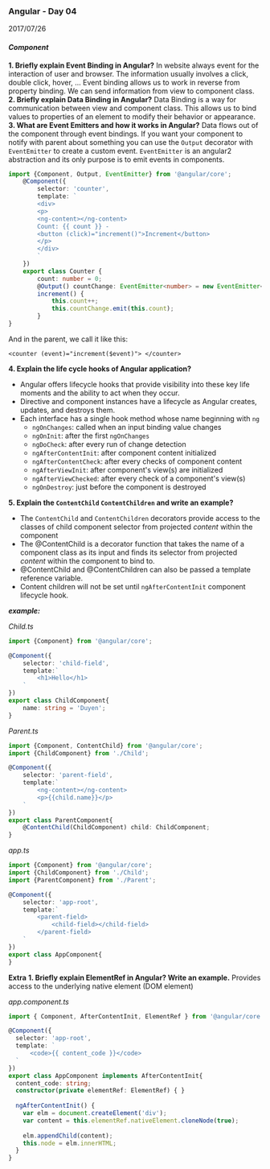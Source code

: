 ### Angular - Day 04
2017/07/26
#### *Component*
  **1.  Briefly explain Event Binding in Angular?**
  In website always event for the interaction of user and browser. The information usually involves a click, double click, hover, ... 
  Event binding allows us to work in reverse from property binding. We can send information from view to component class.
  **2.  Briefly explain Data Binding in Angular?**
  Data Binding is a way for communication between view and component class.
  This allows us to bind values to properties of an element to modify their behavior or appearance.
  **3.  What are Event Emitters and how it works in Angular?**
  Data flows out of the component through event bindings.
  If you want your component to notify with parent about something you can use the `Output` decorator with `EventEmitter` to create a custom event.
  `EventEmitter` is an angular2 abstraction and its only purpose is to emit events in components.
  
```typescript
import {Component, Output, EventEmitter} from '@angular/core';
	@Component({
		selector: 'counter',
		template: `
		<div>
		<p>
		<ng-content></ng-content>
		Count: {{ count }} -
		<button (click)="increment()">Increment</button>
		</p>
		</div>
		`
	})
	export class Counter {
		count: number = 0;
		@Output() countChange: EventEmitter<number> = new EventEmitter<number>();
		increment() {
			this.count++;
			this.countChange.emit(this.count);
		}
}
```
And in the parent, we call it like this:
```htmlbars
<counter (event)="increment($event)"> </counter>
```
  
  **4.  Explain the life cycle hooks of Angular application?**
-	Angular offers lifecycle hooks that provide visibility into these key life moments and the ability to act when they occur.
-	Directive and component instances have a lifecycle as Angular creates, updates, and destroys them.
-	Each interface has a single hook method whose name beginning with `ng`
	-	`ngOnChanges`: called when an input binding value changes
	-	`ngOnInit`: after the first `ngOnChanges`
	-	`ngDoCheck`: after every run of change detection
	-	`ngAfterContentInit`: after component content initialized
	-	`ngAfterContentCheck`: after every checks of component content
	-	`ngAfterViewInit`: after component's view(s) are initialized
	-	`ngAfterViewChecked`: after every check of a component's view(s)
	-	`ngOnDestroy`: just before the component is destroyed

  **5.  Explain the `ContentChild` `ContentChildren` and write an example?**
-	The `ContentChild` and `ContentChildren` decorators provide access to the classes of child component selector from projected *content* within the component
-	The @ContentChild is a decorator function that takes the name of a component class as its input and finds its selector from projected *content* within the component to bind to.
-	@ContentChild and @ContentChildren can also be passed a template reference variable.
-	Content children will not be set until `ngAfterContentInit` component lifecycle hook.

***example:***

*Child.ts*
```typescript
import {Component} from '@angular/core';

@Component({
	selector: 'child-field',
	template:`
		<h1>Hello</h1>
	`
})
export class ChildComponent{
	name: string = 'Duyen';
}
```
*Parent.ts*
```typescript
import {Component, ContentChild} from '@angular/core';
import {ChildComponent} from './Child';

@Component({
	selector: 'parent-field',
	template:`
		<ng-content></ng-content>
		<p>{{child.name}}</p>
	`
})
export class ParentComponent{
	@ContentChild(ChildComponent) child: ChildComponent;
}
```
*app.ts*
```typescript
import {Component} from '@angular/core';
import {ChildComponent} from './Child';
import {ParentComponent} from './Parent';

@Component({
	selector: 'app-root',
	template:`
		<parent-field>
			<child-field></child-field>
		</parent-field>
	`
})
export class AppComponent{
}
```

**Extra**
  **1. Briefly explain ElementRef in Angular? Write an example.**
 Provides access to the underlying native element (DOM element)
 
*app.component.ts*
```typescript
import { Component, AfterContentInit, ElementRef } from '@angular/core';

@Component({
  selector: 'app-root',
  template: `
	  <code>{{ content_code }}</code>
  `
})
export class AppComponent implements AfterContentInit{
  content_code: string;
  constructor(private elementRef: ElementRef) { }
  
  ngAfterContentInit() {
    var elm = document.createElement('div');
    var content = this.elementRef.nativeElement.cloneNode(true);
    
    elm.appendChild(content);
    this.node = elm.innerHTML;
  }
}
```

